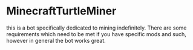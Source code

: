 # MinecraftTurtleMiner
this is a bot specifically dedicated to mining indefinitely. There are some requirements which need to be met if you have specific mods and such, however in general the bot works great.
